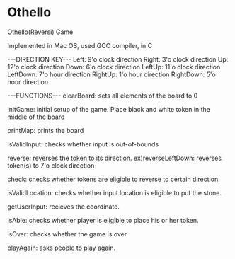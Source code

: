 # Othello
Othello(Reversi) Game

Implemented in Mac OS, used GCC compiler, in C

---DIRECTION KEY---
Left: 9'o clock direction
Right: 3'o clock direction
Up: 12'o clock direction
Down: 6'o clock direction
LeftUp: 11'o clock direction
LeftDown: 7'o hour direction
RightUp: 1'o hour direction
RightDown: 5'o hour direction

---FUNCTIONS---
clearBoard: sets all elements of the board to 0

initGame: initial setup of the game. Place black and white token in the middle of the board

printMap: prints the board

isValidInput: checks whether input is out-of-bounds

reverse: reverses the token to its direction. ex)reverseLeftDown: reverses token(s) to 7'o clock direction

check: checks whether tokens are eligible to reverse to certain direction.

isValidLocation: checks whether input location is eligible to put the stone.

getUserInput: recieves the coordinate.

isAble: checks whether player is eligible to place his or her token.

isOver: checks whether the game is over

playAgain: asks people to play again.
